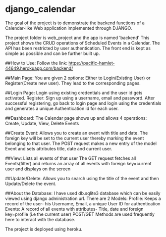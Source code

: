 # django_calendar
The goal of the project is to demonstrate the backend functions of a Calendar-like Web application implemented through DJANGO. 

The project folder is web_project and the app is named 'backend'
This project shows the CRUD operations of Scheduled Events in a Calendar. The API has been restricted by user authentication. 
The front end is kept as simple as possible and can be further built up.

##How to Use:
Follow the link: https://pacific-hamlet-44649.herokuapp.com/backend/

##Main Page:
You are given 2 options: Either to Login(Existing User) or Register(Create new user). They lead to the corresponding pages.

##Login Page: 
Login using existing credentials and the user id gets activated.
Register:
Sign up using a username, email and password. After successful registering, go back to login page and login using the credentials and generates a unique Authentication id for each user.

##Dashboard:
The Calendar page shows up and allows 4 operations:
Create, Update, View, Delete Events 

##Create Event:
Allows you to create an event with title and date. The foreign key will be set to the current user thereby marking the event belonging to that user. 
The POST request makes a new entry of the model Event and sets attributes title, date and current user.

##View:
Lists all events of that user 
The GET request fetches all Events(filter) and returns an array of all events with foreign key=current user and displays on the screen

##Update/Delete:
Allows you to search using the title of the event and then Update/Delete the event.

##About the Database:
I have used db.sqlite3 database which can be easily viewed using django administration url.
There are 2 Models:
   Profile: Keeps a record of the user- his Username, Email, a unique User ID for authentication 
   Events: A record of all events with attributes- Title, date and foreign key=profile (i.e the current user)
 POST/GET Methods are used frequently here to interact with the database. 
 
 The project is deployed using heroku.
